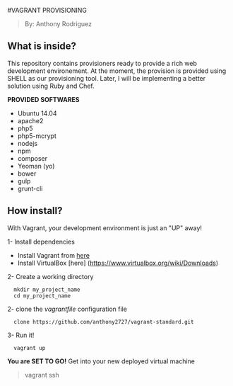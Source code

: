 #VAGRANT PROVISIONING
> By: Anthony Rodriguez

## What is inside?

This repository contains provisioners ready to provide a rich web development environement. At the moment, the provision is provided using SHELL as our provisioning tool. Later, I will be implementing a better solution using Ruby and Chef. 

**PROVIDED SOFTWARES**

* Ubuntu 14.04
* apache2
* php5
* php5-mcrypt
* nodejs
* npm
* composer
* Yeoman (yo)
* bower
* gulp 
* grunt-cli

## How install?

With Vagrant, your development environment is just an "UP" away! 

1- Install dependencies 
* Install Vagrant from [here](http://docs.vagrantup.com/v2/installation/)
* Install VirtualBox [here] (https://www.virtualbox.org/wiki/Downloads)

2- Create a working directory
```shell
  mkdir my_project_name
  cd my_project_name
```
2- clone the *vagrantfile* configuration file 
```shell
  clone https://github.com/anthony2727/vagrant-standard.git
```
3- Run it!
```shell
  vagrant up
```

**You are SET TO GO!**
Get into your new deployed virtual machine
> vagrant ssh







